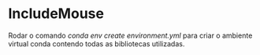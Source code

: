 # IncludeMouse
Rodar o comando *conda env create environment.yml* para criar o ambiente virtual conda contendo todas as bibliotecas utilizadas.
